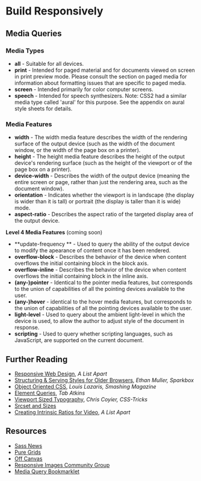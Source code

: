 # Build Responsively

## Media Queries

### Media Types

* **all** - Suitable for all devices.
* **print** - Intended for paged material and for documents viewed on screen in print preview mode. Please consult the section on paged media for information about formatting issues that are specific to paged media.
* **screen** - Intended primarily for color computer screens.
* **speech** - Intended for speech synthesizers. Note: CSS2 had a similar media type called 'aural' for this purpose. See the appendix on aural style sheets for details.

### Media Features

* **width** - The width media feature describes the width of the rendering surface of the output device (such as the width of the document window, or the width of the page box on a printer).
* **height** - The height media feature describes the height of the output device's rendering surface (such as the height of the viewport or of the page box on a printer).
* **device-width** - Describes the width of the output device (meaning the entire screen or page, rather than just the rendering area, such as the document window).
* **orientation** - Indicates whether the viewport is in landscape (the display is wider than it is tall) or portrait (the display is taller than it is wide) mode.
* **aspect-ratio** - Describes the aspect ratio of the targeted display area of the output device.

**Level 4 Media Features** (coming soon)

* **update-frequency ** - Used to query the ability of the output device to modify the apearance of content once it has been rendered.
* **overflow-block** - Describes the behavior of the device when content overflows the initial containing block in the block axis.
* **overflow-inline** - Describes the behavior of the device when content overflows the initial containing block in the inline axis.
* **(any-)pointer** - Identical to the pointer media features, but corresponds to the union of capabilities of all the pointing devices available to the user.
* **(any-)hover** - identical to the hover media features, but corresponds to the union of capabilities of all the pointing devices available to the user.
* **light-level** - Used to query about the ambient light-level in which the device is used, to allow the author to adjust style of the document in response. 
* **scripting** - Used to query whether scripting languages, such as JavaScript, are supported on the current document.


## Further Reading

* [Responsive Web Design](http://alistapart.com/article/responsive-web-design), *A List Apart*
* [Structuring & Serving Styles for Older Browsers](http://seesparkbox.com/foundry/structuring_and_serving_styles_for_older_browsers), *Ethan Muller, Sparkbox*
* [Object Oriented CSS](http://www.smashingmagazine.com/2011/12/12/an-introduction-to-object-oriented-css-oocss/), *Louis Lazaris, Smashing Magazine*
* [Element Queries](http://www.xanthir.com/b4PR0), *Tab Atkins*
* [Viewport Sized Typography](http://css-tricks.com/viewport-sized-typography/), *Chris Coyier, CSS-Tricks*
* [Srcset and Sizes](http://ericportis.com/posts/2014/srcset-sizes/)
* [Creating Intrinsic Ratios for Video](http://alistapart.com/article/creating-intrinsic-ratios-for-video), *A List Apart*

## Resources

* [Sass News](https://twitter.com/sassnews)
* [Pure Grids](http://purecss.io/grids/)
* [Off Canvas](http://jasonweaver.name/lab/offcanvas/)
* [Responsive Images Community Group](http://responsiveimages.org/)
* [Media Query Bookmarklet](http://seesparkbox.com/foundry/media_query_bookmarklet)